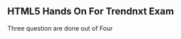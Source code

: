 <!doctype>
<html>
 <head>
   <h2>HTML5 Hands On For Trendnxt Exam</h2>
 </head>
   <body>
     <p> Three question are done out of Four</p>
   </body>
</html>
